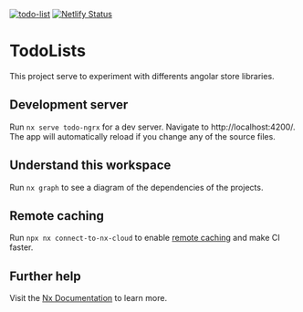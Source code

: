 [![todo-list](https://img.shields.io/endpoint?url=https://cloud.cypress.io/badge/simple/8r14dc/main&style=flat&logo=cypress)](https://cloud.cypress.io/projects/8r14dc/runs)
[![Netlify Status](https://api.netlify.com/api/v1/badges/715663cd-072d-4ae8-8b1d-f6211f57fd31/deploy-status?branch=main)](https://app.netlify.com/sites/jhilleri-todo-list/deploys)
# TodoLists

This project serve to experiment with differents angolar store libraries.

## Development server

Run `nx serve todo-ngrx` for a dev server. Navigate to http://localhost:4200/. The app will automatically reload if you change any of the source files.

## Understand this workspace

Run `nx graph` to see a diagram of the dependencies of the projects.

## Remote caching

Run `npx nx connect-to-nx-cloud` to enable [remote caching](https://nx.app) and make CI faster.

## Further help

Visit the [Nx Documentation](https://nx.dev) to learn more.
